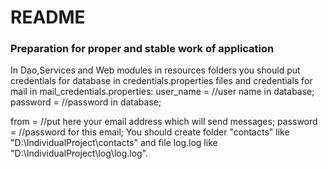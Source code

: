 # README #

### Preparation for proper and stable work of application ###
In Dao,Services and Web modules in resources folders you should put credentials for database in credentials.properties files and 
credentials for mail in mail_credentials.properties:
user_name = //user name in database;
password = //password in database;

from = //put here your email address which will send messages;
password = //password for this email;
You should create folder "contacts" like "D:\IndividualProject\contacts\" and file log.log like "D:\IndividualProject\log\log.log". 